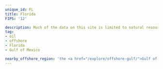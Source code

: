 ```yaml
---
unique_id: FL
title: Florida
FIPS: '12'

description: Much of the data on this site is limited to natural resource extraction on federal land, which represents 13.2% of all land in Florida. Florida also borders an offshore area with significant natural resource extraction, which may contribute to the state’s economy.
tag:
- oil
- offshore
- Florida
- Gulf of Mexico

nearby_offshore_region: 'the <a href="/explore/offshore-gulf/">Gulf of Mexico</a>'
---
```

